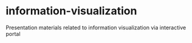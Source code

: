 # information-visualization
Presentation materials related to information visualization via interactive portal
